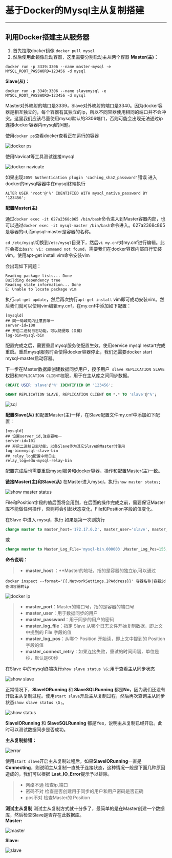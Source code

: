 # 基于Docker的Mysql主从复制搭建

------

## 利用Docker搭建主从服务器

1. 首先拉取docker镜像 `docker pull mysql`
2. 然后使用此镜像启动容器，这里需要分别启动主从两个容器
**Master(主)：** 
```shell
docker run -p 3339:3306 --name master-mysql -e MYSQL_ROOT_PASSWORD=123456 -d mysql
```

**Slave(从)：**
```shell
docker run -p 3340:3306 --name slavemysql -e MYSQL_ROOT_PASSWORD=123456 -d mysql
```
Master对外映射的端口是3339，Slave对外映射的端口是3340。因为docker容器是相互独立的，每个容器有其独立的ip，所以不同容器使用相同的端口并不会冲突。这里我们应该尽量使用mysql默认的3306端口，否则可能会出现无法通过ip连接docker容器内mysql的问题。

使用`docker ps`查看docker查看正在运行的容器

![docker ps](./shortcut/docker_ps.png)

使用Navicat等工具测试连接mysql

![docker navicate](./shortcut/docker_navicate.png)

如果出现`2059 Authentication plugin 'caching_sha2_password'`错误
进入docker的mysql容器中在mysql终端执行
```shell
ALTER USER 'root'@'%' IDENTIFIED WITH mysql_native_password BY '123456';
```

**配置Master(主)**

通过`docker exec -it 627a2368c865 /bin/bash`命令进入到Master容器内部，也可以通过`docker exec -it mysql-master /bin/bash`命令进入。627a2368c865是容器的id,而mysql-master是容器的名称。

`cd /etc/mysql`切换到`/etc/mysql`目录下，然后`vi my.cnf`对my.cnf进行编辑。此时会报`出bash: vi: command not found`，需要我们在docker容器内部自行安装vim。使用apt-get install vim命令安装vim

会出现如下问题：
```shell
Reading package lists... Done
Building dependency tree       
Reading state information... Done
E: Unable to locate package vim
```
执行`apt-get update`，然后再次执行`apt-get install` vim即可成功安装vim。然后我们就可以使用vim编辑my.cnf，在my.cnf中添加如下配置：

```shell
[mysqld]
## 同一局域网内注意要唯一
server-id=100  
## 开启二进制日志功能，可以随便取（关键）
log-bin=mysql-bin
```

配置完成之后，需要重启mysql服务使配置生效。使用service mysql restart完成重启。重启mysql服务时会使得docker容器停止，我们还需要docker start mysql-master启动容器。

下一步在Master数据库创建数据同步用户，授予用户` slave REPLICATION SLAVE`权限和`REPLICATION CLIENT`权限，用于在主从库之间同步数据。

```sql
CREATE USER 'slave'@'%' IDENTIFIED BY '123456';

GRANT REPLICATION SLAVE, REPLICATION CLIENT ON *.* TO 'slave'@'%';
```

![sql](./shortcut/docker_sql.png)

**配置Slave(从)**
和配置Master(主)一样，在Slave配置文件my.cnf中添加如下配置：
```shell
[mysqld]
## 设置server_id,注意要唯一
server-id=101  
## 开启二进制日志功能，以备Slave作为其它Slave的Master时使用
log-bin=mysql-slave-bin   
## relay_log配置中继日志
relay_log=edu-mysql-relay-bin  
```

配置完成后也需要重启mysql服务和docker容器，操作和配置Master(主)一致。

**链接Master(主)和Slave(从)**
在Master进入mysql，执行`show master status;`

![show master status](./shortcut/show_master.png)

File和Position字段的值后面将会用到，在后面的操作完成之前，需要保证Master库不能做任何操作，否则将会引起状态变化，File和Position字段的值变化。

在Slave 中进入 mysql，执行
如果是第一次则执行
```sql
change master to master_host='172.17.0.2', master_user='slave', master_password='123456', master_port=3306, master_log_file='mysql-bin.000003', master_log_pos= 155, master_connect_retry=30;
```
或
```sql
change master to Master_Log_File='mysql-bin.000003',Master_Log_Pos=155;
```
**命令说明：**
>* **master_host** ：**Master的地址，指的是容器的独立ip,可以通过

```shell
docker inspect --format='{{.NetworkSettings.IPAddress}}' 容器名称|容器id查询容器的ip
```

![docker ip](./shortcut/docker_ip.png)

>* **master_port**：Master的端口号，指的是容器的端口号
>* **master_user**：用于数据同步的用户
>* **master_password**：用于同步的用户的密码
>* **master_log_file**：指定 Slave 从哪个日志文件开始复制数据，即上文中提到的 File 字段的值
>* **master_log_pos**：从哪个 Position 开始读，即上文中提到的 Position 字段的值
>* **master_connect_retry**：如果连接失败，重试的时间间隔，单位是秒，默认是60秒

在Slave 中的mysql终端执行`show slave status \G;`用于查看主从同步状态

![show slave](./shortcut/show_slave.png)

正常情况下，**SlaveIORunning** 和 **SlaveSQLRunning** 都是**No**，因为我们还没有开启主从复制过程。使用`start slave`开启主从复制过程，然后再次查询主从同步状态`show slave status \G;`。

![show status](./shortcut/show_status.png)

**SlaveIORunning** 和 **SlaveSQLRunning** 都是Yes，说明主从复制已经开启。此时可以测试数据同步是否成功。

**主从复制排错：**

![error](./shortcut/error.png)

使用`start slave`开启主从复制过程后，如果**SlaveIORunning**一直是**Connecting**，则说明主从复制一直处于连接状态，这种情况一般是下面几种原因造成的，我们可以根据 **Last_IO_Error**提示予以排除。
>* 网络不通 检查ip,端口
>* 密码不对 检查是否创建用于同步的用户和用户密码是否正确
>* pos不对 检查Master的 Position

**测试主从复制**
测试主从复制方式就十分多了，最简单的是在Master创建一个数据库，然后检查Slave是否存在此数据库。\
**Master:**

![master](./shortcut/master.png)

**Slave:**

![slave](./shortcut/slave.png)
